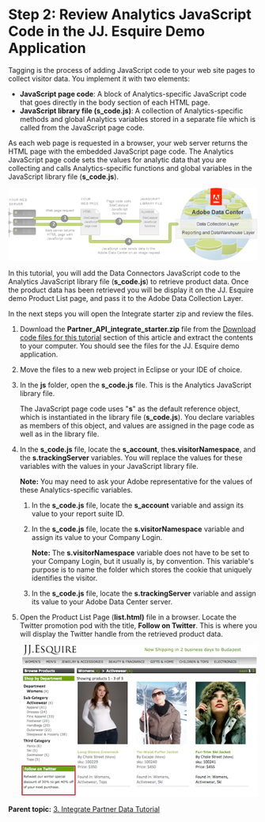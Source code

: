 # Step 2: Review Analytics JavaScript Code in the JJ. Esquire Demo Application

 

Tagging is the process of adding JavaScript code to your web site pages to collect visitor data. You implement it with two elements:

-    **JavaScript page code**: A block of Analytics-specific JavaScript code that goes directly in the body section of each HTML page.
-    **JavaScript library file \(s\_code.js\)**: A collection of Analytics-specific methods and global Analytics variables stored in a separate file which is called from the JavaScript page code.

As each web page is requested in a browser, your web server returns the HTML page with the embedded JavaScript page code. The Analytics JavaScript page code sets the values for analytic data that you are collecting and calls Analytics-specific functions and global variables in the JavaScript library file \(**s\_code.js**\).

![](graphics/integrate007.png)

In this tutorial, you will add the Data Connectors JavaScript code to the Analytics JavaScript library file \(**s\_code.js**\) to retrieve product data. Once the product data has been retrieved you will be display it on the JJ. Esquire demo Product List page, and pass it to the Adobe Data Collection Layer.

In the next steps you will open the Integrate starter zip and review the files.

1.  Download the **Partner\_API\_integrate\_starter.zip** file from the [Download code files for this tutorial](c_Partner_Application_Configuration_for_Data_Connectors_Tutorial.md#) section of this article and extract the contents to your computer. You should see the files for the JJ. Esquire demo application.
2.  Move the files to a new web project in Eclipse or your IDE of choice.
3.  In the **js** folder, open the **s\_code.js** file. This is the Analytics JavaScript library file.

    The JavaScript page code uses "**s**" as the default reference object, which is instantiated in the library file \(**s\_code.js**\). You declare variables as members of this object, and values are assigned in the page code as well as in the library file.

4.  In the **s\_code.js** file, locate the **s\_account**, the**s.visitorNamespace**, and the **s.trackingServer** variables. You will replace the values for these variables with the values in your JavaScript library file.

    **Note:** You may need to ask your Adobe representative for the values of these Analytics-specific variables.

    1.  In the **s\_code.js** file, locate the **s\_account** variable and assign its value to your report suite ID.
    2.  In the **s\_code.js** file, locate the **s.visitorNamespace** variable and assign its value to your Company Login.

        **Note:** The **s.visitorNamespace** variable does not have to be set to your Company Login, but it usually is, by convention. This variable's purpose is to name the folder which stores the cookie that uniquely identifies the visitor.

    3.  In the **s\_code.js** file, locate the **s.trackingServer** variable and assign its value to your Adobe Data Center server.
5.  Open the Product List Page \(**list.html\)** file in a browser. Locate the Twitter promotion pod with the title, **Follow on Twitter**. This is where you will display the Twitter handle from the retrieved product data.

    ![](graphics/integrate008.gif)


**Parent topic:** [3. Integrate Partner Data Tutorial](c_Integrate_Data_Connectors_Partner_Data_into_Customer_Application.md)

